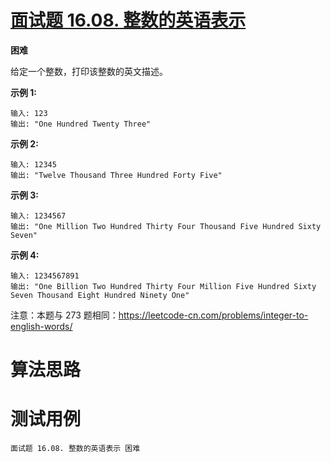 # [面试题 16.08. 整数的英语表示][cnTitle]

**困难**

给定一个整数，打印该整数的英文描述。

**示例 1:** 

```
输入: 123
输出: "One Hundred Twenty Three"

```

**示例 2:** 

```
输入: 12345
输出: "Twelve Thousand Three Hundred Forty Five"
```

**示例 3:** 

```
输入: 1234567
输出: "One Million Two Hundred Thirty Four Thousand Five Hundred Sixty Seven"
```

**示例 4:** 

```
输入: 1234567891
输出: "One Billion Two Hundred Thirty Four Million Five Hundred Sixty Seven Thousand Eight Hundred Ninety One"
```

注意：本题与 273 题相同：https://leetcode-cn.com/problems/integer-to-english-words/




# 算法思路

# 测试用例
```
面试题 16.08. 整数的英语表示 困难
```

[cnTitle]: https://leetcode-cn.com/problems/english-int-lcci/
